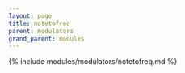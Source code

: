 ```yaml
---
layout: page
title: notetofreq
parent: modulators
grand_parent: modules
---
```


{% include modules/modulators/notetofreq.md %}
